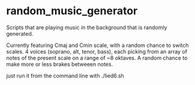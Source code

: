 # random_music_generator
Scripts that are playing music in the background that is randomly generated.

Currently featuring
Cmaj and Cmin scale, with a random chance to switch scales. 4 voices (soprano, alt, tenor, bass), each picking from an array of notes of the present scale on a range of ~8 oktaves. A random chance to make more or less brakes betweeen notes.

just run it from the command line with ./lied6.sh
